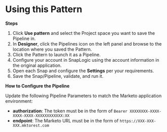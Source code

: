 # Using this Pattern

**Steps**

1. Click **Use pattern** and select the Project space you want to save the Pipeline in.
2. In **Designer**, click the Pipelines icon on the left panel and browse to the location where you saved the Pattern.
3. Click the Pattern to launch it as a Pipeline.
4. Configure your account in SnapLogic using the account information in the original application.
5. Open each Snap and configure the **Settings** per your requirements.
6. Save the Snap/Pipeline, validate, and run it.

**How to Configure the Pipeline**

Update the following Pipeline Parameters to match the Marketo application environment:

* **authorization**: The token must be in the form of `Bearer XXXXXXXX-XXXX-XXXX-XXXX-XXXXXXXXXXXX:XX`
* **endpoint**: The Marketo URL must be in the form of `https://XXX-XXX-XXX.mktorest.com`
